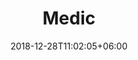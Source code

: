 ---
title: "Medic"
date: 2018-12-28T11:02:05+06:00 
# type don't remove or customize
type : "docs"
---